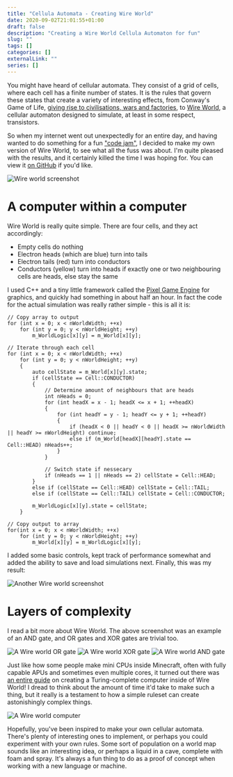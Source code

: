 ```yaml
---
title: "Cellula Automata - Creating Wire World"
date: 2020-09-02T21:01:55+01:00
draft: false
description: "Creating a Wire World Cellula Automaton for fun"
slug: "" 
tags: []
categories: []
externalLink: ""
series: []
---
```


You might have heard of cellular automata. They consist of a grid of cells, where each cell has a finite number of states. It is the rules that govern these states that create a variety of interesting effects, from Conway's Game of Life, [giving rise to civilisations, wars and factories](https://en.wikipedia.org/wiki/Cellular_automaton), to [Wire World](https://en.wikipedia.org/wiki/Wireworld), a cellular automaton designed to simulate, at least in some respect, transistors.

So when my internet went out unexpectedly for an entire day, and having wanted to do something for a fun ["code jam"](https://itch.io/jam/olc-codejam-2020), I decided to make my own version of Wire World, to see what all the fuss was about. I'm quite pleased with the results, and it certainly killed the time I was hoping for. You can view it [on GitHub](https://github.com/TheUltimateKerbonaut/PixelWire) if you'd like.

![Wire world screenshot](/img/wireworld/Logo.png)

# A computer within a computer
Wire World is really quite simple. There are four cells, and they act accordingly:
* Empty cells do nothing
* Electron heads (which are blue) turn into tails
* Electron tails (red) turn into conductors
* Conductors (yellow) turn into heads if exactly one or two neighbouring cells are heads, else stay the same

I used C++ and a tiny little framework called the [Pixel Game Engine](https://github.com/OneLoneCoder/olcPixelGameEngine) for graphics, and quickly had something in about half an hour. In fact the code for the actual simulation was really rather simple - this is all it is:

```
// Copy array to output
for (int x = 0; x < nWorldWidth; ++x)
	for (int y = 0; y < nWorldHeight; ++y)
		m_WorldLogic[x][y] = m_World[x][y];

// Iterate through each cell
for (int x = 0; x < nWorldWidth; ++x)
	for (int y = 0; y < nWorldHeight; ++y)
	{
		auto cellState = m_World[x][y].state;
		if (cellState == Cell::CONDUCTOR)
		{
			// Determine amount of neighbours that are heads
			int nHeads = 0;
			for (int headX = x - 1; headX <= x + 1; ++headX)
			{
				for (int headY = y - 1; headY <= y + 1; ++headY)
				{
					if (headX < 0 || headY < 0 || headX >= nWorldWidth || headY >= nWorldHeight) continue;
					else if (m_World[headX][headY].state == Cell::HEAD) nHeads++;
				}
			}

			// Switch state if nessecary
			if (nHeads == 1 || nHeads == 2) cellState = Cell::HEAD;
		}
		else if (cellState == Cell::HEAD) cellState = Cell::TAIL;
		else if (cellState == Cell::TAIL) cellState = Cell::CONDUCTOR;

		m_WorldLogic[x][y].state = cellState;
	}

// Copy output to array
for(int x = 0; x < nWorldWidth; ++x)
	for (int y = 0; y < nWorldHeight; ++y)
		m_World[x][y] = m_WorldLogic[x][y];
```

I added some basic controls, kept track of performance somewhat and added the ability to save and load simulations next. Finally, this was my result:

![Another Wire world screenshot](/img/wireworld/screenshot.png)

# Layers of complexity
I read a bit more about Wire World. The above screenshot was an example of an AND gate, and OR gates and XOR gates are trivial too.

![A Wire world OR gate](/img/wireworld/or.gif)
![A Wire world XOR gate](/img/wireworld/xor.gif)
![A Wire world AND gate](/img/wireworld/and.gif)

Just like how some people make mini CPUs inside Minecraft, often with fully capable APUs and sometimes even multiple cores, it turned out there was [an entire guide](https://www.quinapalus.com/wi-index.html) on creating a Turing-complete computer inside of Wire World! I dread to think about the amount of time it'd take to make such a thing, but it really is a testament to how a simple ruleset can create astonishingly complex things.

![A Wire world computer](/img/wireworld/computer.gif)

Hopefully, you've been inspired to make your own cellular automata. There's plenty of interesting ones to implement, or perhaps you could experiment with your own rules. Some sort of population on a world map sounds like an interesting idea, or perhaps a liquid in a cave, complete with foam and spray. It's always a fun thing to do as a proof of concept when working with a new language or machine.